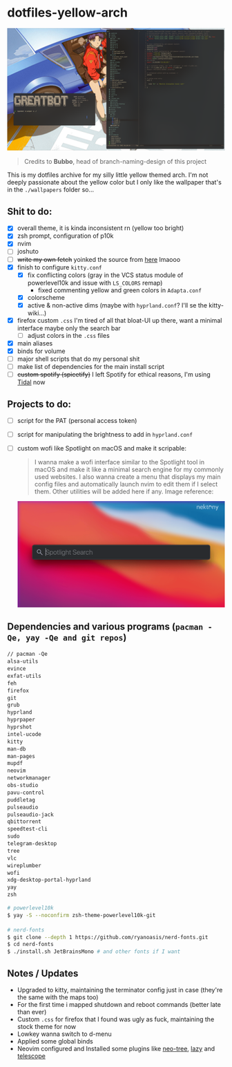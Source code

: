 #   dotfiles-yellow-arch

<img src="https://github.com/greatbot6120/yellowarch/blob/branchino-er-criminale/screenshots/example.png">

> Credits to **Bubbo**, head of branch-naming-design of this project

This is my dotfiles archive for my silly little yellow themed arch. I'm not deeply passionate about the yellow color but I only like the wallpaper that's in the `./wallpapers` folder so...

##  Shit to do:

- [x] overall theme, it is kinda inconsistent rn (yellow too bright)
- [x] zsh prompt, configuration of p10k
- [x] nvim
- [ ] joshuto  
- [ ] ~~write my own fetch~~ yoinked the source from [here](https://github.com/13-CF/afetch.git) lmaooo
- [x] finish to configure `kitty.conf`
    - [x] fix conflicting colors (gray in the VCS status module of powerlevel10k and issue with `LS_COLORS` remap)   
        *   fixed commenting yellow and green colors in `Adapta.conf`      
    - [x] colorscheme
    - [x] active & non-active dims (maybe with `hyprland.conf`? I'll se the kitty-wiki...)
- [x] firefox custom `.css` I'm tired of all that bloat-UI up there, want a minimal interface maybe only the search bar
    - [ ] adjust colors in the `.css` files 
- [x] main aliases
- [x] binds for volume 
- [ ] major shell scripts that do my personal shit
- [ ] make list of dependencies for the main install script
- [ ] ~~custom spotify (spicetify)~~ I left Spotify for ethical reasons, I'm using [Tidal](https://tidal.com/) now

##  Projects to do:

- [ ] script for the PAT (personal access token)
- [ ] script for manipulating the brightness to add in `hyprland.conf`
- [ ] custom wofi like Spotlight on macOS and make it scripable:
    > I wanna make a wofi interface similar to the Spotlight tool in macOS and make it like a minimal search engine for my commonly used websites. I also wanna create a menu that displays my main config files and automatically launch nvim to edit them if I select them. Other utilities will be added here if any. Image reference:
    
    <img src="https://github.com/greatbot6120/yellowarch/blob/branchino-er-criminale/images/spotlight.png">

##  Dependencies and various programs (`pacman -Qe, yay -Qe and git repos`)

```txt
// pacman -Qe
alsa-utils
evince
exfat-utils
feh
firefox
git
grub
hyprland
hyprpaper
hyprshot
intel-ucode
kitty
man-db
man-pages
mupdf
neovim
networkmanager
obs-studio
pavu-control
puddletag
pulseaudio
pulseaudio-jack
qbittorrent
speedtest-cli
sudo
telegram-desktop
tree
vlc
wireplumber
wofi
xdg-desktop-portal-hyprland
yay
zsh
```

```sh
# powerlevel10k
$ yay -S --noconfirm zsh-theme-powerlevel10k-git

# nerd-fonts
$ git clone --depth 1 https://github.com/ryanoasis/nerd-fonts.git
$ cd nerd-fonts
$ ./install.sh JetBrainsMono # and other fonts if I want
```

##  Notes / Updates

*   Upgraded to kitty, maintaining the terminator config just in case (they're the same with the maps too)
*   For the first time i mapped shutdown and reboot commands (better late than ever)
*   Custom `.css` for firefox that I found was ugly as fuck, maintaining the stock theme for now
*   Lowkey wanna switch to d-menu
*   Applied some global binds
*   Neovim configured and Installed some plugins like [neo-tree](https://github.com/nvim-neo-tree/neo-tree.nvim), [lazy](https://github.com/folke/lazy.nvim) and [telescope](https://github.com/nvim-telescope/telescope.nvim)
